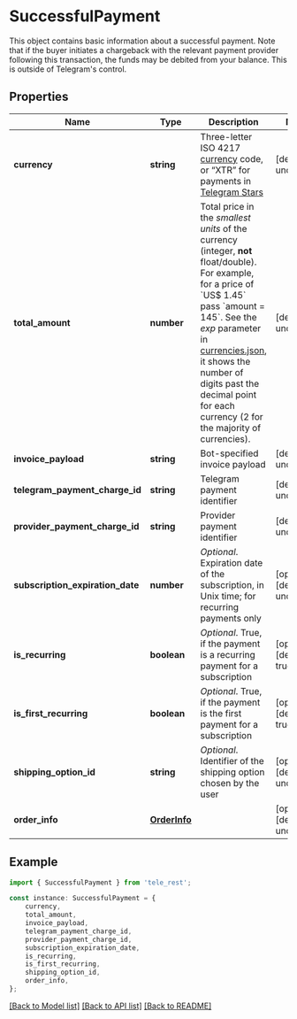 # SuccessfulPayment

This object contains basic information about a successful payment. Note that if the buyer initiates a chargeback with the relevant payment provider following this transaction, the funds may be debited from your balance. This is outside of Telegram\'s control.

## Properties

Name | Type | Description | Notes
------------ | ------------- | ------------- | -------------
**currency** | **string** | Three-letter ISO 4217 [currency](https://core.telegram.org/bots/payments#supported-currencies) code, or “XTR” for payments in [Telegram Stars](https://t.me/BotNews/90) | [default to undefined]
**total_amount** | **number** | Total price in the *smallest units* of the currency (integer, **not** float/double). For example, for a price of &#x60;US$ 1.45&#x60; pass &#x60;amount &#x3D; 145&#x60;. See the *exp* parameter in [currencies.json](https://core.telegram.org/bots/payments/currencies.json), it shows the number of digits past the decimal point for each currency (2 for the majority of currencies). | [default to undefined]
**invoice_payload** | **string** | Bot-specified invoice payload | [default to undefined]
**telegram_payment_charge_id** | **string** | Telegram payment identifier | [default to undefined]
**provider_payment_charge_id** | **string** | Provider payment identifier | [default to undefined]
**subscription_expiration_date** | **number** | *Optional*. Expiration date of the subscription, in Unix time; for recurring payments only | [optional] [default to undefined]
**is_recurring** | **boolean** | *Optional*. True, if the payment is a recurring payment for a subscription | [optional] [default to true]
**is_first_recurring** | **boolean** | *Optional*. True, if the payment is the first payment for a subscription | [optional] [default to true]
**shipping_option_id** | **string** | *Optional*. Identifier of the shipping option chosen by the user | [optional] [default to undefined]
**order_info** | [**OrderInfo**](OrderInfo.md) |  | [optional] [default to undefined]

## Example

```typescript
import { SuccessfulPayment } from 'tele_rest';

const instance: SuccessfulPayment = {
    currency,
    total_amount,
    invoice_payload,
    telegram_payment_charge_id,
    provider_payment_charge_id,
    subscription_expiration_date,
    is_recurring,
    is_first_recurring,
    shipping_option_id,
    order_info,
};
```

[[Back to Model list]](../README.md#documentation-for-models) [[Back to API list]](../README.md#documentation-for-api-endpoints) [[Back to README]](../README.md)
